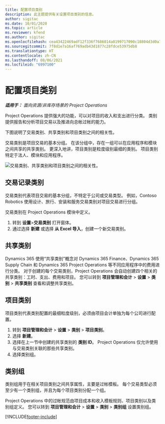 ```yaml
---
title: 配置项目类别
description: 此主题提供有关设置项目类别的信息。
author: sigitac
ms.date: 10/01/2020
ms.topic: article
ms.reviewer: kfend
ms.author: sigitac
ms.openlocfilehash: cea43422469adf12f336f7686814a8199717090c18804d3d0a7509452349566e
ms.sourcegitcommit: 7f8d1e7a16af769adb43d1877c28fdce53975db8
ms.translationtype: HT
ms.contentlocale: zh-CN
ms.lasthandoff: 08/06/2021
ms.locfileid: "6997100"
---
```

# <a name="configure-project-categories"></a>配置项目类别

_**适用于：** 面向资源/非库存场景的 Project Operations_

Project Operations 提供强大的功能，可以对项目的收入和支出进行分类。 类别提供报告和分析项目交易以及推进向总帐过帐的能力。

下图说明了交易类别、共享类别和项目类别之间的相关性。 

交易类别是项目交易的基本分组。 在该分组中，存在一组可以在应用程序和模块之间共享的共享类别。 更深入地讲，项目类别是粒度级别最细的类别。 项目类别特定于法人、模块和应用程序。

![交易类别、共享类别和项目类别之间的相关性。](media/project-categories.png)

## <a name="transaction-categories"></a>交易记录类别

交易类别代表项目交易的基本分组，不特定于公司或交易类型。 例如，Contoso Robotics 使用设计、旅行、安装和服务交易类别对项目交易进行分组。

交易类别在 Project Operations 模块中定义。 
1. 转到 **设置**\>**交易类别** 打开窗体。 
2. 通过选择 **新建** 或选择 **从 Excel 导入**，创建一个新交易类别。

## <a name="shared-categories"></a>共享类别

Dynamics 365 使用“共享类别”概念对 Dynamics 365 Finance、Dynamics 365 Supply Chain 和 Dynamics 365 Project Operations 等不同应用程序中的费用进行分类。 对于创建的每个交易类别，Project Operations 会自动创建四个相关的共享类别：工时、支出、费用和项目。 您可以转到 **项目管理和会计** \> **设置** \> **类别** \> **共享类别** 查看和调整共享类别。

## <a name="project-categories"></a>项目类别

项目类别代表类别配置的最细粒度级别，必须由项目会计单独为每个公司进行配置。

1. 转到 **项目管理和会计** \> **设置** \> **类别** \> **项目类别**。
2. 选择 **新建**。
3. 选择在上一节中创建的共享类别的 **类别 ID**。 Project Operations 仅允许使用与交易类别关联的那些共享类别。
4. 选择类别组。

## <a name="category-groups"></a>类别组

类别组用于在相关项目类别之间共享属性，主要是过帐模板。 每个交易类型必须至少有一个类别组，并且为每个项目类别分配一个组。

Project Operations 中的过帐规范由项目成本和收入模板规则、项目类别以及类别组定义。 您可以转到 **项目管理和会计** \> **设置** \> **类别** \> **类别组** 设置类别组。


[!INCLUDE[footer-include](../includes/footer-banner.md)]